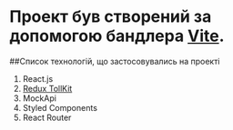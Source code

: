 # Проект був створений за допомогою бандлера [Vite](https://vitejs.dev). 

##Список технологій, що застосовувались на проекті

1. React.js
2. [Redux TollKit](https://redux-toolkit.js.org)
3. MockApi
4. Styled Components
5. React Router
